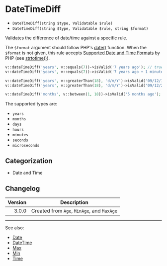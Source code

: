 # DateTimeDiff

- `DateTimeDiff(string $type, Validatable $rule)`
- `DateTimeDiff(string $type, Validatable $rule, string $format)`

Validates the difference of date/time against a specific rule.

The `$format` argument should follow PHP's [date()][] function. When the `$format` is not given, this rule accepts
[Supported Date and Time Formats][] by PHP (see [strtotime()][]).

```php
v::dateTimeDiff('years', v::equals(7))->isValid('7 years ago'); // true
v::dateTimeDiff('years', v::equals(7))->isValid('7 years ago + 1 minute'); // false

v::dateTimeDiff('years', v::greaterThan(18), 'd/m/Y')->isValid('09/12/1990'); // true
v::dateTimeDiff('years', v::greaterThan(18), 'd/m/Y')->isValid('09/12/2023'); // false

v::dateTimeDiff('months', v::between(1, 18))->isValid('5 months ago'); // true
```

The supported types are:

* `years`
* `months`
* `days`
* `hours`
* `minutes`
* `seconds`
* `microseconds`

## Categorization

- Date and Time

## Changelog

| Version | Description                                |
| ------: |--------------------------------------------|
|   3.0.0 | Created from `Age`, `MinAge`, and `MaxAge` |

***
See also:

- [Date](Date.md)
- [DateTime](DateTime.md)
- [Max](Max.md)
- [Min](Min.md)
- [Time](Time.md)

[date()]: http://php.net/date
[DateTimeInterface]: http://php.net/DateTimeInterface
[strtotime()]: http://php.net/strtotime
[Supported Date and Time Formats]: http://php.net/datetime.formats
